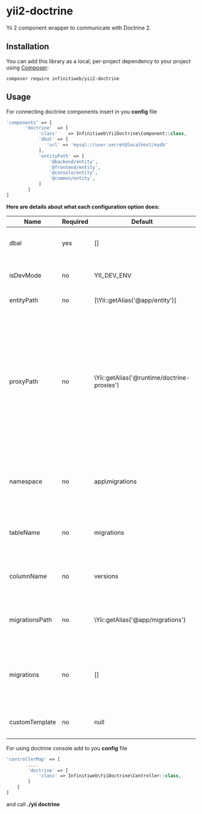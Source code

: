 # yii2-doctrine
Yii 2 component wrapper to communicate with Doctrine 2.

## Installation
You can add this library as a local, per-project dependency to your project using [Composer](https://getcomposer.org/):

    composer require infinitiweb/yii2-doctrine
    
## Usage ##
For connecting doctrine components insert in you **config** file
 ```php
'components' => [
        'doctrine'  => [
             'class'    => Infinitiweb\YiiDoctrine\Component::class,
             'dbal' => [
                'url' => 'mysql://user:secret@localhost/mydb'
             ],
             'entityPath' => [
                 '@backend/entity',
                 '@frontend/entity',
                 '@console/entity',
                 '@common/entity',
             ]
         ]
]
 ```
 
**Here are details about what each configuration option does:**

|Name|Required|Default|Description|
|---|---|---|---|
|dbal|yes|[]|The DBAL configuration [See for more details](https://www.doctrine-project.org/projects/doctrine-dbal/en/2.8/reference/configuration.html).|
|isDevMode|no|YII_DEV_ENV|Hostname of the database to connect to.|
|entityPath|no|[\Yii::getAlias('@app/entity')]|Paths with you entity.|
|proxyPath|no|\Yii::getAlias('@runtime/doctrine-proxies')|Set directory where Doctrine generates any proxy classes. For a detailed explanation on proxy classes and how they are used in Doctrine, refer to the "Proxy Objects" section further down.| 
|namespace|no|app\migrations|The PHP namespace your migration classes are located under.|
|tableName|no|migrations|The name of the table to track executed migrations in.|
|columnName|no|versions|The name of the column which stores the version name.|
|migrationsPath|no|\Yii::getAlias('@app/migrations')|The path to a directory where to look for migration classes.|
|migrations|no|[]|[Manually specify the array of migration versions instead of finding migrations.](https://www.doctrine-project.org/projects/doctrine-migrations/en/latest/reference/configuration.html#manually-providing-migrations)|
|customTemplate|no|null|The path to a custom template file for migration|


For using doctrine console add to you **config** file 
```PHP
'controllerMap' => [
        ....
        'doctrine' => [
            'class' => Infinitiweb\YiiDoctrine\Controller::class,
        ]
    ]
]
```
and call **./yii doctrine**
